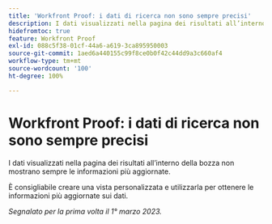 ```yaml
---
title: 'Workfront Proof: i dati di ricerca non sono sempre precisi'
description: I dati visualizzati nella pagina dei risultati all’interno della bozza non mostrano sempre le informazioni più aggiornate. È consigliabile creare una vista personalizzata e utilizzarla per ottenere le informazioni più aggiornate sui dati.
hidefromtoc: true
feature: Workfront Proof
exl-id: 088c5f38-01cf-44a6-a619-3ca895950003
source-git-commit: 1aed6a440155c99f8ce0b0f42c44dd9a3c660af4
workflow-type: tm+mt
source-wordcount: '100'
ht-degree: 100%

---
```


# Workfront Proof: i dati di ricerca non sono sempre precisi

I dati visualizzati nella pagina dei risultati all’interno della bozza non mostrano sempre le informazioni più aggiornate.

È consigliabile creare una vista personalizzata e utilizzarla per ottenere le informazioni più aggiornate sui dati.

_Segnalato per la prima volta il 1° marzo 2023._
